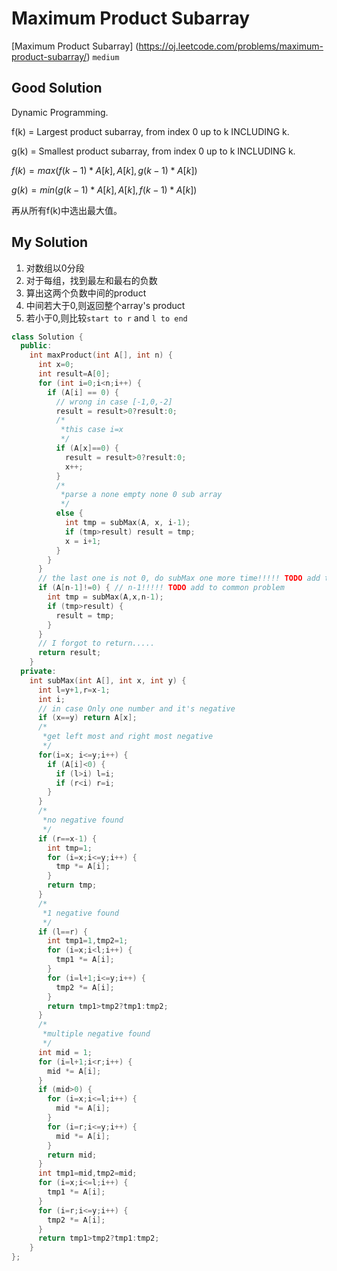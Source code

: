 # Maximum Product Subarray

[Maximum Product Subarray]
(https://oj.leetcode.com/problems/maximum-product-subarray/)
`medium`


## Good Solution

Dynamic Programming.

f(k) = Largest product subarray, from index 0 up to k INCLUDING k.

g(k) = Smallest product subarray, from index 0 up to k INCLUDING k.

$f(k) = max( f(k-1) * A[k], A[k], g(k-1) * A[k] )$

$g(k) = min( g(k-1) * A[k], A[k], f(k-1) * A[k] )$

再从所有f(k)中选出最大值。


## My Solution

1. 对数组以0分段
2. 对于每组，找到最左和最右的负数
3. 算出这两个负数中间的product
4. 中间若大于0,则返回整个array's product
5. 若小于0,则比较`start to r` and `l to end`

```cpp
class Solution {
  public:
    int maxProduct(int A[], int n) {
      int x=0;
      int result=A[0];
      for (int i=0;i<n;i++) {
        if (A[i] == 0) {
          // wrong in case [-1,0,-2]
          result = result>0?result:0;
          /*
           *this case i=x
           */
          if (A[x]==0) {
            result = result>0?result:0;
            x++;
          }
          /*
           *parse a none empty none 0 sub array
           */
          else {
            int tmp = subMax(A, x, i-1);
            if (tmp>result) result = tmp;
            x = i+1;
          }
        }
      }
      // the last one is not 0, do subMax one more time!!!!! TODO add to common problem
      if (A[n-1]!=0) { // n-1!!!!! TODO add to common problem
        int tmp = subMax(A,x,n-1);
        if (tmp>result) {
          result = tmp;
        }
      }
      // I forgot to return.....
      return result;
    }
  private:
    int subMax(int A[], int x, int y) {
      int l=y+1,r=x-1;
      int i;
      // in case Only one number and it's negative
      if (x==y) return A[x];
      /*
       *get left most and right most negative
       */
      for(i=x; i<=y;i++) {
        if (A[i]<0) {
          if (l>i) l=i;
          if (r<i) r=i;
        }
      }
      /*
       *no negative found
       */
      if (r==x-1) {
        int tmp=1;
        for (i=x;i<=y;i++) {
          tmp *= A[i];
        }
        return tmp;
      }
      /*
       *1 negative found
       */
      if (l==r) {
        int tmp1=1,tmp2=1;
        for (i=x;i<l;i++) {
          tmp1 *= A[i];
        }
        for (i=l+1;i<=y;i++) {
          tmp2 *= A[i];
        }
        return tmp1>tmp2?tmp1:tmp2;
      }
      /*
       *multiple negative found
       */
      int mid = 1;
      for (i=l+1;i<r;i++) {
        mid *= A[i];
      }
      if (mid>0) {
        for (i=x;i<=l;i++) {
          mid *= A[i];
        }
        for (i=r;i<=y;i++) {
          mid *= A[i];
        }
        return mid;
      }
      int tmp1=mid,tmp2=mid;
      for (i=x;i<=l;i++) {
        tmp1 *= A[i];
      }
      for (i=r;i<=y;i++) {
        tmp2 *= A[i];
      }
      return tmp1>tmp2?tmp1:tmp2;
    }
};
```
